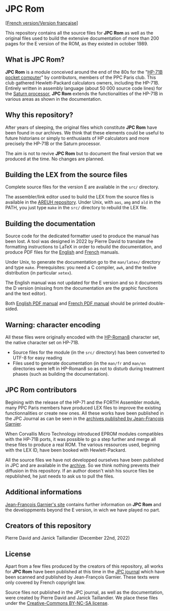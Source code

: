 JPC Rom
=======

[[French version/Version française](README-fr.md)]

This repository contains all the source files for **JPC Rom** as well as
the original files used to build the extensive documentation of more
than 200 pages for the E version of the ROM, as they existed in
october 1989.


What is JPC Rom?
----------------

**JPC Rom** is a module conceived around the end of the 80s for the
"[HP-71B pocket computer](https://en.wikipedia.org/wiki/HP-71B)"
by contributors, members of the PPC Paris club. This club gathered
Hewlett-Packard calculators owners, including the HP-71B.  Entirely
written in assembly language (about 50 000 source code lines) for the
[Saturn processor](https://en.wikipedia.org/wiki/HP_Saturn), **JPC
Rom** extends the functionalities of the HP-71B in various areas as
shown in the documentation.


Why this repository?
--------------------

After years of sleeping, the original files which constitute **JPC Rom**
have been found in our archives. We think that these elements could be
useful to future historians or simply to enthusiasts of HP calculators
and more precisely the HP-71B or the Saturn processor.

The aim is not to revive **JPC Rom** but to document the final version
that we produced at the time. No changes are planned.


Building the LEX from the source files
--------------------------------------

Complete source files for the version E are available in the `src/`
directory.

The assembler/link editor used to build the LEX from the source files
is available in the [AREUH repository](https://github.com/hp71b/areuh).
Under Unix, with `aas`, `amg` and `ald` in the PATH, you just type `make`
in the `src/` directory to rebuild the LEX file.


Building the documentation
--------------------------

Source code for the dedicated formatter used to produce the
manual has been lost. A tool was designed in 2022 by Pierre
David to translate the formatting instructions to LaTeX in
order to rebuild the documentation, and produce PDF files for
the [English](https://hp71b.github.io/jpcrom/man-en.pdf) and
[French](https://hp71b.github.io/jpcrom/man-fr.pdf) manuals.

Under Unix, to generate the documentation go to the `man/latex/`
directory and type `make`. Prerequisites: you need a C compiler,
`awk`, and the texlive distribution (in particular `xetex`).

The English manual was not updated for the E version and so it documents
the D version (missing from the documentation are the graphic functions
and the text editor).

Both [English PDF manual](https://hp71b.github.io/jpcrom/man-en.pdf)
and [French PDF manual](https://hp71b.github.io/jpcrom/man-en.pdf)
should be printed double-sided.


Warning: character encoding
---------------------------

All these files were originally encoded with the
[HP-Roman8](https://en.wikipedia.org/wiki/HP_Roman#Roman-8) character set,
the native character set on HP-71B.

  - Source files for the module (in the `src/` directory) has been
    converted to UTF-8 for easy reading
  - Files used to generate documentation (in the `man/fr` and `man/en`
    directories were left in HP-Roman8 so as not to disturb during
    treatment phases (such as building the documentation).


JPC Rom contributors
--------------------

Begining with the release of the HP-71 and the FORTH Assembler module,
many PPC Paris members have produced LEX files to improve the
existing functionnalities or create new ones. All these works have
been published in the JPC Journal as can be seen in the [archives
published by Jean-François
Garnier](http://www.jeffcalc.hp41.eu/divers/index.html#jpc).

When Corvallis Micro Technology introduced EPROM modules compatibles
with the HP-71B ports, it was possible to go a step further and merge
all these files to produce a real ROM. The various ressources used,
begining with the LEX ID, have been booked with Hewlett-Packard.

All the source files we have not developped ourselves have been
published in JPC and are available in the
[archive](http://www.jeffcalc.hp41.eu/divers/index.html#jpc).
So we think nothing prevents their diffusion in this repository. If an
author doesn't wish his source files be republished, he just needs to ask
us to pull the files.


Additional informations
-----------------------

[Jean-François Garnier's site](http://www.jeffcalc.hp41.eu/emu71/jpcrom.html)
contains further information on **JPC Rom** and the
developpments beyond the E version, in wich we have played no part.


Creators of this repository
---------------------------

Pierre David and Janick Taillandier (December 22nd, 2022)


License
-------

Apart from a few files produced by the creators of this repository,
all works for **JPC Rom** have been published at this time in the [JPC
journal](http://www.jeffcalc.hp41.eu/divers/index.html#jpc) which have
been scanned and published by Jean-François Garnier. These texts were
only covered by French copyright law.

Source files not published in the JPC journal, as well as
the documentation, were created by Pierre David and Janick
Taillandier. We place these files under the [Creative-Commons BY-NC-SA
license](https://creativecommons.org/licenses/by-nc-sa/4.0/).
